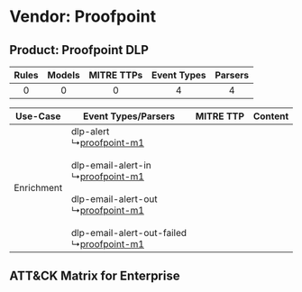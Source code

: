 Vendor: Proofpoint
==================
Product: Proofpoint DLP
-----------------------
| Rules | Models | MITRE TTPs | Event Types | Parsers |
|:-----:|:------:|:----------:|:-----------:|:-------:|
|   0   |   0    |     0      |      4      |    4    |

|  Use-Case  | Event Types/Parsers    | MITRE TTP | Content    |
|:----------:| ---- | --------- | ---- |
| Enrichment |  dlp-alert<br> ↳[proofpoint-m1](Ps/pC_proofpointm1.md)<br><br> dlp-email-alert-in<br> ↳[proofpoint-m1](Ps/pC_proofpointm1.md)<br><br> dlp-email-alert-out<br> ↳[proofpoint-m1](Ps/pC_proofpointm1.md)<br><br> dlp-email-alert-out-failed<br> ↳[proofpoint-m1](Ps/pC_proofpointm1.md)<br> |    | [](RM/r_m_proofpoint_proofpoint_dlp_Enrichment.md) |

ATT&CK Matrix for Enterprise
----------------------------
